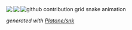 
<a href="https://github.com/anuraghazra/github-readme-stats">
  <img align="left" src="https://github-readme-stats.vercel.app/api?username=Alpaca-zip&count_private=true&show_icons=true" />
</a>
<a href="https://github.com/anuraghazra/github-readme-stats">
  <img align="left" src="https://github-readme-stats.vercel.app/api/top-langs/?username=Alpaca-zip&layout=compact" />
</a>

<picture>
  <source media="(prefers-color-scheme: dark)" srcset="https://raw.githubusercontent.com/Alpaca-zip/Alpaca-zip/output/github-contribution-grid-snake-dark.svg">
  <source media="(prefers-color-scheme: light)" srcset="https://raw.githubusercontent.com/Alpaca-zip/Alpaca-zip/output/github-contribution-grid-snake.svg">
  <img alt="github contribution grid snake animation" src="https://raw.githubusercontent.com/Alpaca-zip/Alpaca-zip/output/github-contribution-grid-snake.svg">
</picture>

_generated with [Platane/snk](https://github.com/Platane/snk)_

